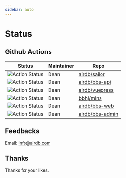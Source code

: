 ```yaml
---
sidebar: auto
---
```


# Status

## Github Actions

| Status |  Maintainer | Repo |
| ----  | ---- | --- |
| ![Action Status](https://github.com/airdb/sailor/workflows/Go/badge.svg) | Dean | [airdb/sailor](https://github.com/airdb/sailor/actions) |
| ![Action Status](https://github.com/airdb/bbs-api/workflows/Go/badge.svg) | Dean | [airdb/bbs-api](https://github.com/airdb/bbs-api/actions) |
| ![Action Status](https://github.com/airdb/vuepress/workflows/Node/badge.svg) | Dean | [airdb/vuepress](https://github.com/airdb/vuepress/actions) |
| ![Action Status](https://github.com/bbhj/mina/workflows/Node/badge.svg) | Dean | [bbhj/mina](https://github.com/bbhj/mina/actions) |
| ![Action Status](https://github.com/airdb/bbs-web/workflows/Node/badge.svg) | Dean | [airdb/bbs-web](https://github.com/airdb/bbs-web/actions) |
| ![Action Status](https://github.com/airdb/bbs-admin/workflows/Node/badge.svg) | Dean | [airdb/bbs-admin](https://github.com/airdb/bbs-admin/actions) |

## Feedbacks

Email: info@airdb.com


## Thanks
Thanks for your likes.
